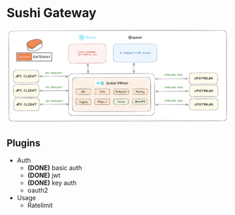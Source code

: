 # Sushi Gateway

![High Level Design](./docs/images/design.png)

## Plugins
- Auth
  - **(DONE)** basic auth
  - **(DONE)** jwt
  - **(DONE)** key auth
  - oauth2
- Usage
  - Ratelimit
    
